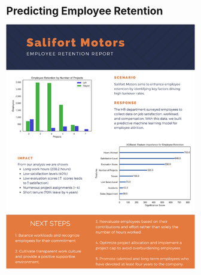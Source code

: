 # Predicting Employee Retention

![](https://github.com/MaxBoonjindasup/employee_retention_prediction/blob/main/Executive%20Summary.png)
